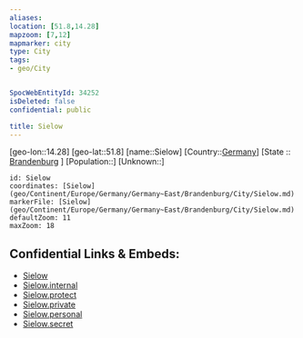 ```yaml
---
aliases: 
location: [51.8,14.28]
mapzoom: [7,12] 
mapmarker: city 
type: City
tags:
- geo/City


SpocWebEntityId: 34252
isDeleted: false
confidential: public

title: Sielow
---
```

[geo-lon::14.28]
[geo-lat::51.8]
[name::Sielow]
[Country::[Germany](geo/Continent/Europe/Germany.md)]
[State :: [Brandenburg](geo/Continent/Europe/Germany/Germany~East/Brandenburg.md) ]
[Population::]
[Unknown::]


```leaflet
id: Sielow
coordinates: [Sielow](geo/Continent/Europe/Germany/Germany~East/Brandenburg/City/Sielow.md)
markerFile: [Sielow](geo/Continent/Europe/Germany/Germany~East/Brandenburg/City/Sielow.md)
defaultZoom: 11 
maxZoom: 18
```


## Confidential Links & Embeds: 
- [Sielow](../../../../../../../../_public/geo/Continent/Europe/Germany/Germany~East/Brandenburg/City/Sielow.md) 
- [Sielow.internal](../../../../../../../../_internal/geo/Continent/Europe/Germany/Germany~East/Brandenburg/City/Sielow.internal.md) 
- [Sielow.protect](../../../../../../../../_protect/geo/Continent/Europe/Germany/Germany~East/Brandenburg/City/Sielow.protect.md) 
- [Sielow.private](../../../../../../../../_private/geo/Continent/Europe/Germany/Germany~East/Brandenburg/City/Sielow.private.md) 
- [Sielow.personal](../../../../../../../../_personal/geo/Continent/Europe/Germany/Germany~East/Brandenburg/City/Sielow.personal.md) 
- [Sielow.secret](../../../../../../../../_secret/geo/Continent/Europe/Germany/Germany~East/Brandenburg/City/Sielow.secret.md) 
